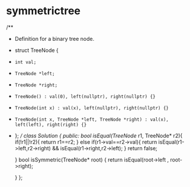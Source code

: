 # symmetrictree

/**
 * Definition for a binary tree node.
 * struct TreeNode {
 *     int val;
 *     TreeNode *left;
 *     TreeNode *right;
 *     TreeNode() : val(0), left(nullptr), right(nullptr) {}
 *     TreeNode(int x) : val(x), left(nullptr), right(nullptr) {}
 *     TreeNode(int x, TreeNode *left, TreeNode *right) : val(x), left(left), right(right) {}
 * };
 */
class Solution {
public:
    bool isEqual(TreeNode* r1, TreeNode* r2){
        if(!r1||!r2){
           return r1==r2;
        }
        else if(r1->val==r2->val){
        return isEqual(r1->left,r2->right) && isEqual(r1->right,r2->left);
        }
        return false;
        
    }
    bool isSymmetric(TreeNode* root) {
    return isEqual(root->left , root->right);
      
    }
};
